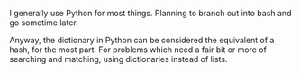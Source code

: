 I generally use Python for most things. Planning to branch out into bash and go sometime later.

Anyway, the dictionary in Python can be considered the equivalent of a hash, for the most part. For problems which need a fair bit or more of searching and matching, using dictionaries instead of lists.
